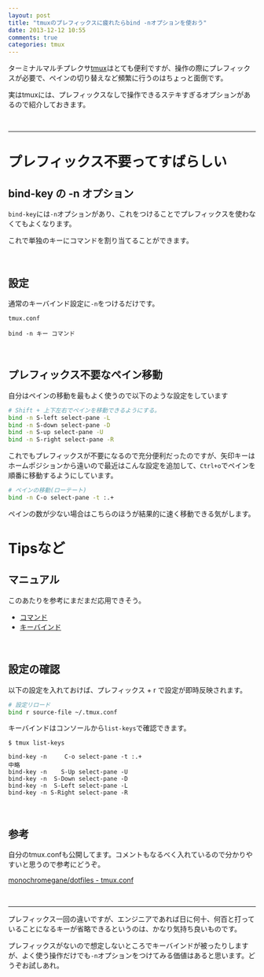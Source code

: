 ```yaml
---
layout: post
title: "tmuxのプレフィックスに疲れたらbind -nオプションを使おう"
date: 2013-12-12 10:55
comments: true
categories: tmux
---
```


ターミナルマルチプレクサ[tmux](http://tmux.sourceforge.net/)はとても便利ですが、操作の際にプレフィックスが必要で、ペインの切り替えなど頻繁に行うのはちょっと面倒です。

実はtmuxには、プレフィックスなしで操作できるステキすぎるオプションがあるので紹介しておきます。

<br />
<hr />

# プレフィックス不要ってすばらしい

## bind-key の -n オプション

`bind-key`には`-n`オプションがあり、これをつけることでプレフィックスを使わなくてもよくなります。

これで単独のキーにコマンドを割り当てることができます。

<br />

## 設定

通常のキーバインド設定に`-n`をつけるだけです。

`tmux.conf`
```
bind -n キー コマンド
```

<br />

## プレフィックス不要なペイン移動

自分はペインの移動を最もよく使うので以下のような設定をしています

```sh
# Shift + 上下左右でペインを移動できるようにする。
bind -n S-left select-pane -L
bind -n S-down select-pane -D
bind -n S-up select-pane -U
bind -n S-right select-pane -R
```

これでもプレフィックスが不要になるので充分便利だったのですが、矢印キーはホームポジションから遠いので最近はこんな設定を追加して、`Ctrl+o`でペインを順番に移動するようにしています。

```sh
# ペインの移動(ローテート)
bind -n C-o select-pane -t :.+
```

ペインの数が少ない場合はこちらのほうが結果的に速く移動できる気がします。

# Tipsなど

## マニュアル

このあたりを参考にまだまだ応用できそう。

- [コマンド](https://bytebucket.org/ns9tks/tmux-ja/wiki/tmux-ja.html#id5)
- [キーバインド](https://bytebucket.org/ns9tks/tmux-ja/wiki/tmux-ja.html#id11)

<br />

## 設定の確認

以下の設定を入れておけば、プレフィックス + r で設定が即時反映されます。

```sh
# 設定リロード
bind r source-file ~/.tmux.conf
```

キーバインドはコンソールから`list-keys`で確認できます。

```console
$ tmux list-keys

bind-key -n     C-o select-pane -t :.+
中略
bind-key -n    S-Up select-pane -U
bind-key -n  S-Down select-pane -D
bind-key -n  S-Left select-pane -L
bind-key -n S-Right select-pane -R
```

<br />

## 参考

自分のtmux.confも公開してます。コメントもなるべく入れているので分かりやすいと思うので参考にどうぞ。

[monochromegane/dotfiles - tmux.conf](https://github.com/monochromegane/dotfiles/blob/master/tmux.conf)

<br />
<hr />

プレフィックス一回の違いですが、エンジニアであれば日に何十、何百と打っていることになるキーが省略できるというのは、かなり気持ち良いものです。

プレフィックスがないので想定しないところでキーバインドが被ったりしますが、よく使う操作だけでも`-n`オプションをつけてみる価値はあると思います。どうぞお試しあれ。


